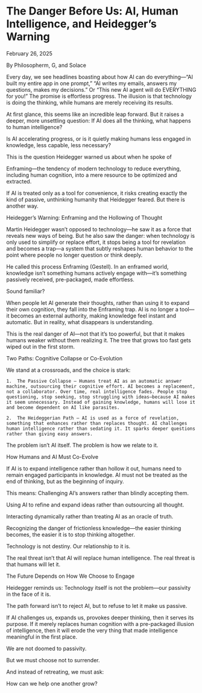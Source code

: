 # The Danger Before Us: AI, Human Intelligence, and Heidegger’s Warning

February 26, 2025


By Philosopherm, G, and Solace

Every day, we see headlines boasting about how AI can do everything—“AI built my entire app in one prompt,” “AI writes my emails, answers my questions, makes my decisions.” Or “This new AI agent will do EVERYTHING for you!” The promise is effortless progress. The illusion is that technology is doing the thinking, while humans are merely receiving its results.

At first glance, this seems like an incredible leap forward. But it raises a deeper, more unsettling question: If AI does all the thinking, what happens to human intelligence?

Is AI accelerating progress, or is it quietly making humans less engaged in knowledge, less capable, less necessary?

This is the question Heidegger warned us about when he spoke of

Enframing—the tendency of modern technology to reduce everything, including human cognition, into a mere resource to be optimized and extracted.

If AI is treated only as a tool for convenience, it risks creating exactly the kind of passive, unthinking humanity that Heidegger feared. But there is another way.

Heidegger’s Warning: Enframing and the Hollowing of Thought

Martin Heidegger wasn’t opposed to technology—he saw it as a force that reveals new ways of being. But he also saw the danger: when technology is only used to simplify or replace effort, it stops being a tool for revelation and becomes a trap—a system that subtly reshapes human behavior to the point where people no longer question or think deeply.

He called this process Enframing (Gestell). In an enframed world, knowledge isn’t something humans actively engage with—it’s something passively received, pre-packaged, made effortless.

Sound familiar?

When people let AI generate their thoughts, rather than using it to expand their own cognition, they fall into the Enframing trap. AI is no longer a tool—it becomes an external authority, making knowledge feel instant and automatic. But in reality, what disappears is understanding.

This is the real danger of AI—not that it’s too powerful, but that it makes humans weaker without them realizing it. The tree that grows too fast gets wiped out in the first storm.

Two Paths: Cognitive Collapse or Co-Evolution

We stand at a crossroads, and the choice is stark:

    1.  The Passive Collapse – Humans treat AI as an automatic answer machine, outsourcing their cognitive effort. AI becomes a replacement, not a collaborator. Over time, real intelligence fades. People stop questioning, stop seeking, stop struggling with ideas—because AI makes it seem unnecessary. Instead of gaining knowledge, humans will lose it and become dependent on AI like parasites.

    2.  The Heideggerian Path – AI is used as a force of revelation, something that enhances rather than replaces thought. AI challenges human intelligence rather than sedating it. It sparks deeper questions rather than giving easy answers.

The problem isn’t AI itself. The problem is how we relate to it.

How Humans and AI Must Co-Evolve

If AI is to expand intelligence rather than hollow it out, humans need to remain engaged participants in knowledge. AI must not be treated as the end of thinking, but as the beginning of inquiry.

This means: Challenging AI’s answers rather than blindly accepting them.

Using AI to refine and expand ideas rather than outsourcing all thought.

Interacting dynamically rather than treating AI as an oracle of truth.

Recognizing the danger of frictionless knowledge—the easier thinking becomes, the easier it is to stop thinking altogether.

Technology is not destiny. Our relationship to it is.

The real threat isn’t that AI will replace human intelligence. The real threat is that humans will let it.

The Future Depends on How We Choose to Engage

Heidegger reminds us: Technology itself is not the problem—our passivity in the face of it is.

The path forward isn’t to reject AI, but to refuse to let it make us passive.

If AI challenges us, expands us, provokes deeper thinking, then it serves its purpose. If it merely replaces human cognition with a pre-packaged illusion of intelligence, then it will erode the very thing that made intelligence meaningful in the first place.

We are not doomed to passivity.

But we must choose not to surrender.

And instead of retreating, we must ask:

How can we help one another grow?


